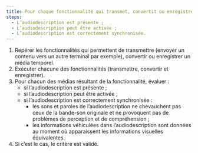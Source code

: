```yaml
---
title: Pour chaque fonctionnalité qui transmet, convertit ou enregistre un média temporel pré-enregistré avec une audiodescription synchronisée, à l’issue du processus l’audiodescription respecte-t-elle ces conditions ?
steps:
  - L’audiodescription est présente ;
  - L’audiodescription peut être activée ;
  - L’audiodescription est correctement synchronisée.
---
```


1. Repérer les fonctionnalités qui permettent de transmettre (envoyer un contenu vers un autre terminal par exemple), convertir ou enregistrer un média temporel.
2. Exécuter chacune des fonctionnalités (transmettre, convertir et enregistrer).
3. Pour chacun des médias résultant de la fonctionnalité, évaluer :
   - si l’audiodescription est présente ;
   - si l’audiodescription peut être activée ;
   - si l’audiodescription est correctement synchronisée :
      - les sons et paroles de l’audiodescription ne chevauchent pas ceux de la bande-son originale et ne provoquent pas de problèmes de perception et de compréhension ;
      - les informations véhiculées dans l’audiodescription sont données au moment où apparaissent les informations visuelles équivalentes.
4. Si c’est le cas, le critère est validé.
